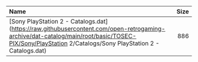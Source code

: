 |Name|Size|
|:---|---:|
|[Sony PlayStation 2 - Catalogs.dat](https://raw.githubusercontent.com/open-retrogaming-archive/dat-catalog/main/root/basic/TOSEC-PIX/Sony/PlayStation 2/Catalogs/Sony PlayStation 2 - Catalogs.dat)|886|
